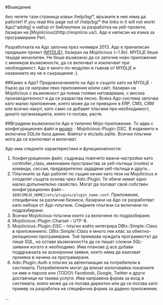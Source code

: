 #Въведение

<div class="ui hidden">
  Ако четете тази страница извън /help/bg/*, връзките в нея няма да работят!
  If you read this page out of /help/bg/* the links in it will not work!
</div>
Адо[^adobg] е набор от библиотеки за разработка на уеб-проекти, базиран 
на [Mojolicious](http://mojolicio.us/). Адо е написан на езика за програмиране Perl.

Разработката на Адо започна през ноември 2013. Адо е пренаписан предишен проект 
([MYDLjE](https://github.com/kberov/MYDLjE)), базиран на Mojolicious (~1.9x).
MYDLjE беше твърде монолитен. Не беше възможно да се започне ново приложение 
с минимум възможности, да се включват и изключват при необходимост.
Адо е много по-модулен и гъвкав от MYDLjE и названието му не е съкращение :).  


##Какво е Адо?
Предназначението на Адо е същото като на MYDLjE - бързо да се направи леко приложение
 и/или сайт, базиран на Mojolicious с възможност да поема голямо натоварване, с 
 висока производителност и да се разраства лесно. Всяка Адо-система започва като малко приложение, което може да се превърне в ERP, CMS, CRM или всичко накуп,
 като само се добавят плъгини при необходимост, докато организацията, която го ползва,
расте.

##Вградени възможности
Адо е типично Mojo-приложение. То идва с конфигурационен файл и [модел](http://bg.wikipedia.org/wiki/MVC) - Mojolicious::Plugin::DSC. В изданието е включена SQLite база данни. Файлът е etc/ado.sqlite. Всички плъгини мога да се изключват и включват.

Адо има следните характеристики и функционалности:

1. Конфигурационен файл, съдржащ повечето важни настройки като controller_class, именовани пространства за уеб-пътища (routes) и команди, сессии, предварително зададени уеб-пътища и други...
2. Плъгините за Адо работят по същия начин като тези на Mojolicious и споделят същата 
основа чрез Ado::Plugin. Те обаче иимат едно малко допълнително свойство. Могат да 
ползват свой собствен конфигурационен файл - 
`$ENV{MOJO_HOME}/etc/plugins/plugin_name.conf`. Приложения, специфични за различни 
бизнеси, базирани на Адо се разработват като набори от Адо-плъгини.
Следните плъгини са включени по подразбиране:
  1. Всички Mojolicious-плъгини които са включени по подразбиране.
  2. Mojolicious::Plugin::Charset – UTF-8.
  3. Mojolicious::Plugin::DSC – плъгин който интегрира DBIx::Simple::Class в приложението. DBIx::Simple::Class е много лек клас за обектно-релационно програмиране. Той премахва нуждата програмистът да пише SQL, но оставя възможността
  да се пишат сложни SQL-заявкни когато е необходимо. Има планове д асе добави поддръжката на асинхронни заявки, които няма да изискват промяна в начина на програмиране.
  4. Ado::Plugin::Auth е плъгин за автентикация на потребители в системата.
  Потребителите могат да влизат използвайки локалните си име и парола или (TODO!)
   Facebook, Google, Twitter и други доставчици на такива услуги.
  Има направена форма за вход в системата, която може да се ползва директно или да
  се ползва като пример за разработка на специфична форма за дадено приложение.

...







[^adobg]: Ado - busy or delaying activity; bustle; fuss - суматоха, бъркотия, суетня.
Вижте също http://www.thefreedictionary.com/ado